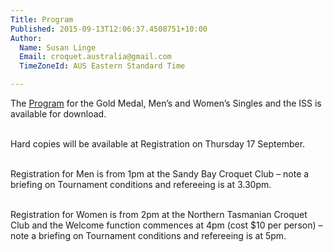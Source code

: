 ```yaml
---
Title: Program
Published: 2015-09-13T12:06:37.4508751+10:00
Author:
  Name: Susan Linge
  Email: croquet.australia@gmail.com
  TimeZoneId: AUS Eastern Standard Time

---
```

The [Program](/2015-program-aust-gc-launceston.pdf) for the Gold Medal, Men’s and Women’s Singles and the ISS is available for download.

<br/> Hard copies will be available at Registration on Thursday 17 September.

<br/> Registration for Men is from 1pm at the Sandy Bay Croquet Club – note a briefing on Tournament conditions and refereeing is at 3.30pm.

<br/> Registration for Women is from 2pm at the Northern Tasmanian Croquet Club and the Welcome function commences at 4pm (cost $10 per person) – note a briefing on Tournament conditions and refereeing is at 5pm.